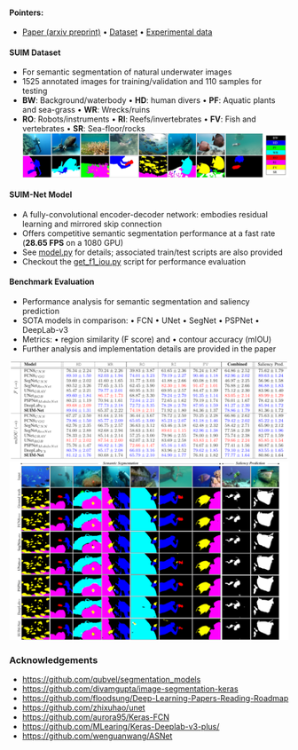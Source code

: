 #### Pointers: 
- [Paper (arxiv preprint)](soon)  • [Dataset](http://irvlab.cs.umn.edu/resources/suim-dataset)  • [Experimental data](https://drive.google.com/drive/folders/1-ZGptUKC-yNFGxvOp207077_-Sf-VPOg?usp=sharing)

#### SUIM Dataset
- For semantic segmentation of natural underwater images
- 1525 annotated images for training/validation and 110 samples for testing
- **BW**: Background/waterbody • **HD**: human divers • **PF**: Aquatic plants and sea-grass • **WR**: Wrecks/ruins
- **RO**: Robots/instruments   • **RI**: Reefs/invertebrates • **FV**: Fish and vertebrates • **SR**: Sea-floor/rocks
![det-data](/data/samples.jpg)


#### SUIM-Net Model
- A fully-convolutional encoder-decoder network: embodies residual learning and mirrored skip connection
- Offers competitive semantic segmentation performance at a fast rate (**28.65 FPS** on a 1080 GPU) 
- See [model.py](model.py) for details; associated train/test scripts are also provided
- Checkout the [get_f1_iou.py](get_f1_iou.py) script for performance evaluation 


#### Benchmark Evaluation
- Performance analysis for semantic segmentation and saliency prediction
- SOTA models in comparison: • FCN • UNet • SegNet • PSPNet • DeepLab-v3 
- Metrics: • region similarity (F score) and • contour accuracy (mIOU)
- Further analysis and implementation details are provided in the paper

![det-data](/data/quan.png)
![det-data](/data/qual.png)


### Acknowledgements
- https://github.com/qubvel/segmentation_models
- https://github.com/divamgupta/image-segmentation-keras
- https://github.com/floodsung/Deep-Learning-Papers-Reading-Roadmap
- https://github.com/zhixuhao/unet
- https://github.com/aurora95/Keras-FCN
- https://github.com/MLearing/Keras-Deeplab-v3-plus/
- https://github.com/wenguanwang/ASNet

